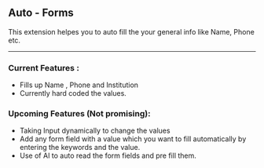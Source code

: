 
## Auto - Forms

This extension helpes you to auto fill the your general info like Name, Phone etc.

<hr>

### Current Features :

- Fills up Name , Phone and Institution
- Currently hard coded the values.

### Upcoming Features (Not promising):

- Taking Input dynamically to change the values
- Add any form field with a value which you want to fill automatically by entering the keywords and the value.
- Use of AI to auto read the form fields and pre fill them.
 